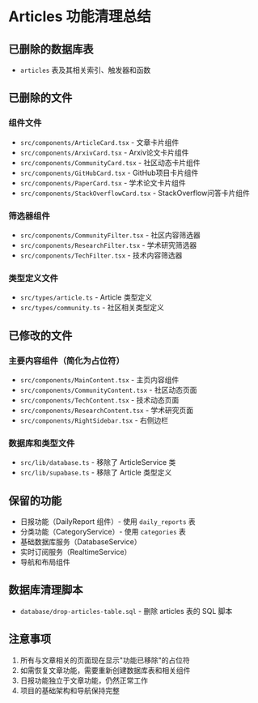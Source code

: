 # Articles 功能清理总结

## 已删除的数据库表
- `articles` 表及其相关索引、触发器和函数

## 已删除的文件
### 组件文件
- `src/components/ArticleCard.tsx` - 文章卡片组件
- `src/components/ArxivCard.tsx` - Arxiv论文卡片组件
- `src/components/CommunityCard.tsx` - 社区动态卡片组件
- `src/components/GitHubCard.tsx` - GitHub项目卡片组件
- `src/components/PaperCard.tsx` - 学术论文卡片组件
- `src/components/StackOverflowCard.tsx` - StackOverflow问答卡片组件

### 筛选器组件
- `src/components/CommunityFilter.tsx` - 社区内容筛选器
- `src/components/ResearchFilter.tsx` - 学术研究筛选器
- `src/components/TechFilter.tsx` - 技术内容筛选器

### 类型定义文件
- `src/types/article.ts` - Article 类型定义
- `src/types/community.ts` - 社区相关类型定义

## 已修改的文件
### 主要内容组件（简化为占位符）
- `src/components/MainContent.tsx` - 主页内容组件
- `src/components/CommunityContent.tsx` - 社区动态页面
- `src/components/TechContent.tsx` - 技术动态页面
- `src/components/ResearchContent.tsx` - 学术研究页面
- `src/components/RightSidebar.tsx` - 右侧边栏

### 数据库和类型文件
- `src/lib/database.ts` - 移除了 ArticleService 类
- `src/lib/supabase.ts` - 移除了 Article 类型定义

## 保留的功能
- 日报功能（DailyReport 组件）- 使用 `daily_reports` 表
- 分类功能（CategoryService）- 使用 `categories` 表
- 基础数据库服务（DatabaseService）
- 实时订阅服务（RealtimeService）
- 导航和布局组件

## 数据库清理脚本
- `database/drop-articles-table.sql` - 删除 articles 表的 SQL 脚本

## 注意事项
1. 所有与文章相关的页面现在显示"功能已移除"的占位符
2. 如需恢复文章功能，需要重新创建数据库表和相关组件
3. 日报功能独立于文章功能，仍然正常工作
4. 项目的基础架构和导航保持完整
